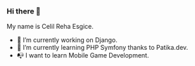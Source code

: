 ### Hi there 👋

My name is Celil Reha Esgice. 

- 🔭 I’m currently working on Django.
- 🌱 I’m currently learning PHP Symfony thanks to Patika.dev.
- 📭 I want to learn Mobile Game Development.

<!--
- 👯 I’m looking to collaborate on ...
- 🤔 I’m looking for help with ...
- 💬 Ask me about ...
- 📫 How to reach me: ...
- 😄 Pronouns: ...
- ⚡ Fun fact: ...
-->
